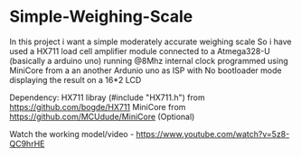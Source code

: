 # Simple-Weighing-Scale
In this project i want a simple moderately accurate weighing scale So i have used a HX711 load cell amplifier module connected to a Atmega328-U (basically a arduino uno) running @8Mhz internal clock programmed using MiniCore from a an another Ardunio uno as ISP with No bootloader mode displaying the result on a 16*2 LCD

Dependency:
 HX711 libray (#include "HX711.h") from https://github.com/bogde/HX711
 MiniCore from https://github.com/MCUdude/MiniCore (Optional)

Watch the working model/video - https://www.youtube.com/watch?v=5z8-QC9hrHE
